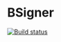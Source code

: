 # BSigner

[![Build status](https://berkarslan.visualstudio.com/Signing/_apis/build/status/BSigner%20CI%20-%20Core)](https://berkarslan.visualstudio.com/Signing/_build/latest?definitionId=1)
